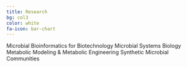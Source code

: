 ```yaml
---
title: Research
bg: col3
color: white
fa-icon: bar-chart
---
```



Microbial Bioinformatics for Biotechnology 
Microbial Systems Biology 
Metabolic Modeling & Metabolic Engineering 
Synthetic Microbial Communities



<a href="https://www.researchgate.net/profile/Juan_Villada" target="_blank"><i class="fa fa-envira" aria-hidden="true"></i></a>